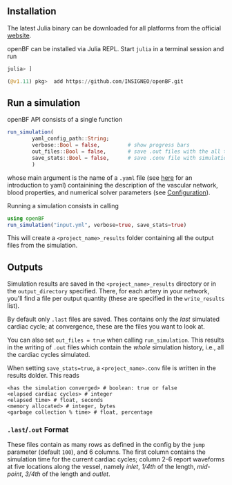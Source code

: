 ## Installation

The latest Julia binary can be downloaded for all platforms from the official [website](https://julialang.org/downloads/).

openBF can be installed via Julia REPL. Start `julia` in a terminal session and run

```julia
julia> ]

(@v1.11) pkg>  add https://github.com/INSIGNEO/openBF.git
```

## Run a simulation

openBF API consists of a single function

```julia
run_simulation(
        yaml_config_path::String;
        verbose::Bool = false,         # show progress bars
        out_files::Bool = false,       # save .out files with the all the cycles
        save_stats::Bool = false,      # save .conv file with simulation stats
        )
```

whose main argument is the name of a `.yaml` file (see [here](https://learnxinyminutes.com/docs/yaml/) for an introduction to yaml) containining the description of the vascular network, blood properties, and numerical solver parameters (see [Configuration](config.md)).

Running a simulation consists in calling

```julia
using openBF
run_simulation("input.yml", verbose=true, save_stats=true)
```

This will create a `<project_name>_results` folder containing all the output files from the simulation.

## Outputs

Simulation results are saved in the `<project_name>_results` directory or in the `output_directory` specified. There, for each artery in your network, you'll find a file per output quantity (these are specified in the `write_results` list).

By default only `.last` files are saved. Thes contains only the _last_ simulated cardiac cycle; at convergence, these are the files you want to look at.

You can also set `out_files = true` when calling `run_simulation`. This results in the writing of `.out` files which contain the _whole_ simulation history, i.e., all the cardiac cycles simulated.

When setting `save_stats=true`, a `<project_name>.conv` file is written in the results dolder. This reads

```
<has the simulation converged> # boolean: true or false
<elapsed cardiac cycles> # integer
<elapsed time> # float, seconds
<memory allocated> # integer, bytes
<garbage collection % time> # float, percentage
```

### `.last`/`.out` Format

These files contain as many rows as defined in the config by the `jump` parameter (default `100`), and 6 columns. The first column contains the simulation time for the current cardiac cycles; column 2-6 report waveforms at five locations along the vessel, namely _inlet_, _1/4th_ of the length, _mid-point_, _3/4th_ of the length and _outlet_.
